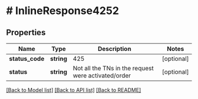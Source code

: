 # # InlineResponse4252

## Properties

Name | Type | Description | Notes
------------ | ------------- | ------------- | -------------
**status_code** | **string** | 425 | [optional]
**status** | **string** | Not all the TNs in the request were activated/order | [optional]

[[Back to Model list]](../../README.md#models) [[Back to API list]](../../README.md#endpoints) [[Back to README]](../../README.md)
